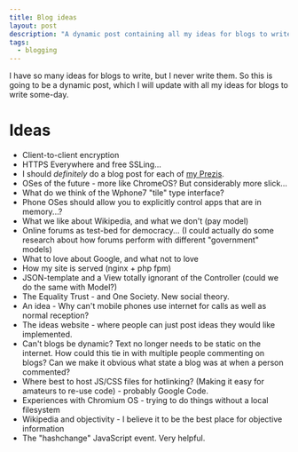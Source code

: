 ```yaml
---
title: Blog ideas
layout: post
description: "A dynamic post containing all my ideas for blogs to write some-day."
tags:
  - blogging
---
```

 
I have so many ideas for blogs to write, but I never write them. So this is going to be a dynamic post, which I will update with all my ideas for blogs to write some-day.

Ideas
===

 - Client-to-client encryption
 - HTTPS Everywhere and free SSLing...
 - I should *definitely* do a blog post for each of [my Prezis](http://prezi.com/user/n7e3zerc5e9t/).
 - OSes of the future - more like ChromeOS? But considerably more slick...
 - What do we think of the Wphone7 "tile" type interface?
 - Phone OSes should allow you to explicitly control apps that are in memory...?
 - What we like about Wikipedia, and what we don't (pay model)
 - Online forums as test-bed for democracy... (I could actually do some research about how forums perform with different "government" models)
 - What to love about Google, and what not to love
 - How my site is served (nginx + php fpm)
 - JSON-template and a View totally ignorant of the Controller (could we do the same with Model?)
 - The Equality Trust - and One Society. New social theory.
 - An idea - Why can't mobile phones use internet for calls as well as normal reception?
 - The ideas website - where people can just post ideas they would like implemented.
 - Can't blogs be dynamic? Text no longer needs to be static on the internet. How could this tie in with multiple people commenting on blogs? Can we make it obvious what state a blog was at when a person commented?
 - Where best to host JS/CSS files for hotlinking? (Making it easy for amateurs to re-use code) - probably Google Code.
 - Experiences with Chromium OS - trying to do things without a local filesystem
 - Wikipedia and objectivity - I believe it to be the best place for objective information
 - The "hashchange" JavaScript event. Very helpful.

